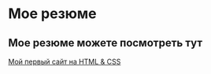 # Мое резюме

## Мое резюме можете посмотреть тут

[Мой первый сайт на HTML & CSS](https://operator34.github.io/resume/)
